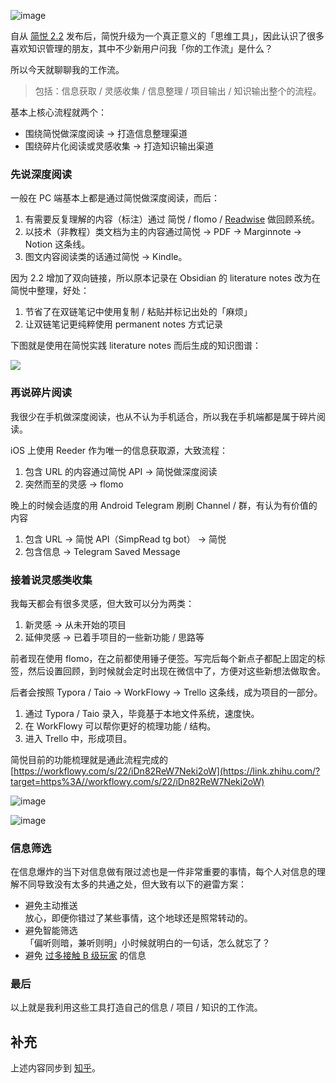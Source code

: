 ![image](https://user-images.githubusercontent.com/81074/122861115-77c2d100-d351-11eb-9c7a-f02c24f7fa80.png)

自从 [简悦 2.2](https://link.zhihu.com/?target=http%3A//ksria.com/simpread/welcome/version_2.2.0.html) 发布后，简悦升级为一个真正意义的「思维工具」，因此认识了很多喜欢知识管理的朋友，其中不少新用户问我「你的工作流」是什么？

所以今天就聊聊我的工作流。

> 包括：信息获取 / 灵感收集 / 信息整理 / 项目输出 / 知识输出整个的流程。

基本上核心流程就两个：

*   围绕简悦做深度阅读 → 打造信息整理渠道
*   围绕碎片化阅读或灵感收集 → 打造知识输出渠道

### 先说深度阅读

一般在 PC 端基本上都是通过简悦做深度阅读，而后：

1.  有需要反复理解的内容（标注）通过 简悦 / flomo / [Readwise](https://link.zhihu.com/?target=http%3A//Readwise.io) 做回顾系统。
2.  以技术（非教程）类文档为主的内容通过简悦 → PDF → Marginnote → Notion 这条线。
3.  图文内容阅读类的话通过简悦 → Kindle。

因为 2.2 增加了双向链接，所以原本记录在 Obsidian 的 literature notes 改为在简悦中整理，好处：

1.  节省了在双链笔记中使用复制 / 粘贴并标记出处的「麻烦」
2.  让双链笔记更纯粹使用 permanent notes 方式记录

下图就是使用在简悦实践 literature notes 而后生成的知识图谱：

![](https://pic1.zhimg.com/v2-d410421a12759043758cf8bddd40561c_r.jpg)

### 再说碎片阅读

我很少在手机做深度阅读，也从不认为手机适合，所以我在手机端都是属于碎片阅读。

iOS 上使用 Reeder 作为唯一的信息获取源，大致流程：

1.  包含 URL 的内容通过简悦 API → 简悦做深度阅读
2.  突然而至的灵感 → flomo

晚上的时候会适度的用 Android Telegram 刷刷 Channel / 群，有认为有价值的内容

1.  包含 URL → 简悦 API（SimpRead tg bot） → 简悦
2.  包含信息 → Telegram Saved Message

### 接着说灵感类收集

我每天都会有很多灵感，但大致可以分为两类：

1.  新灵感 → 从未开始的项目
2.  延伸灵感 → 已着手项目的一些新功能 / 思路等

前者现在使用 flomo，在之前都使用锤子便签。写完后每个新点子都配上固定的标签，然后设置回顾，到时候就会定时出现在微信中了，方便对这些新想法做取舍。

后者会按照 Typora / Taio → WorkFlowy → Trello 这条线，成为项目的一部分。

1.  通过 Typora / Taio 录入，毕竟基于本地文件系统，速度快。
2.  在 WorkFlowy 可以帮你更好的梳理功能 / 结构。
3.  进入 Trello 中，形成项目。

简悦目前的功能梳理就是通此流程完成的 [https://workflowy.com/s/22/iDn82ReW7Neki2oW](https://link.zhihu.com/?target=https%3A//workflowy.com/s/22/iDn82ReW7Neki2oW)

![image](https://user-images.githubusercontent.com/81074/122861512-2bc45c00-d352-11eb-96ab-b05bc497e148.png)

![image](https://user-images.githubusercontent.com/81074/122861537-30891000-d352-11eb-8716-79fa89677ea3.png)


### 信息筛选

在信息爆炸的当下对信息做有限过滤也是一件非常重要的事情，每个人对信息的理解不同导致没有太多的共通之处，但大致有以下的避雷方案：

*   避免主动推送  
    放心，即便你错过了某些事情，这个地球还是照常转动的。
*   避免智能筛选  
    「偏听则暗，兼听则明」小时候就明白的一句话，怎么就忘了？
*   避免 [过多接触 B 级玩家](https://link.zhihu.com/?target=http%3A//xiao.do/issues/039-b-651481) 的信息

### 最后

以上就是我利用这些工具打造自己的信息 / 项目 / 知识的工作流。

## 补充

上述内容同步到 [知乎](https://zhuanlan.zhihu.com/p/382129740)。